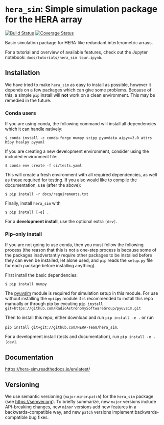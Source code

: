 # `hera_sim`: Simple simulation package for the HERA array

[![Build Status](https://github.com/HERA-Team/hera_sim/workflows/Tests/badge.svg)](https://github.com/HERA-Team/hera_sim)
[![Coverage Status](https://coveralls.io/repos/github/HERA-Team/hera_sim/badge.svg?branch=master)](https://coveralls.io/github/HERA-Team/hera_sim?branch=master)




Basic simulation package for HERA-like redundant interferometric
arrays.

For a tutorial and overview of available features, check out the
Jupyter notebook: `docs/tutorials/hera_sim tour.ipynb`.

## Installation

We have tried to make `hera_sim` as easy to install as possible, however it depends
on a few packages which can give some problems. Because of this, a simple
``pip`` install will **not** work on a clean environment. This may be remedied in the
future.

### Conda users
If you are using conda, the following command will install all dependencies which it
can handle natively:

``$ conda install -c conda-forge numpy scipy pyuvdata aipy>=3.0 attrs h5py healpy pyyaml``

If you are creating a new development environment, consider using the included environment
file:

``$ conda env create -f ci/tests.yaml``

This will create a fresh environment with all required dependencies, as well as those
required for testing. If you also would like to compile the documentation, use (after
the above):

``$ pip install -r docs/requirements.txt``

Finally, install `hera_sim` with

``$ pip install [-e] .``

For a **development install**, use the optional extra `[dev]`.


### Pip-only install
If you are not going to use conda, then you must follow the following process (the reason
that this is not a one-step process is because some of the packages inadvertantly require
other packages to be installed before they can even be installed, let alone used, and ``pip``
reads the ``setup.py`` file for each package before installing anything).

First install the basic dependencies:

``$ pip install numpy``

The [pyuvsim](https://github.com/RadioAstronomySoftwareGroup/pyuvsim) module is required
for simulation setup in this module. For use without installing the `mpi4py` module it
is recommended to install this repo manually or through pip by excuting
```pip install git+https://github.com/RadioAstronomySoftwareGroup/pyuvsim.git```

Then to install this repo, either download and run ``pip install -e .`` or
run

``pip install git+git://github.com/HERA-Team/hera_sim``.

For a development install (tests and documentation), run `pip install -e .[dev]`.

## Documentation
https://hera-sim.readthedocs.io/en/latest/

## Versioning
We use semantic versioning (`major`.`minor`.`patch`) for the `hera_sim` package (see
https://semver.org). To briefly summarize, new `major` versions include API-breaking changes, new `minor` versions add new features in a backwards-compatible way, and new `patch` versions implement backwards-compatible bug fixes.
